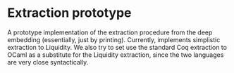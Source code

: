 # Extraction prototype

A prototype implementation of the extraction procedure from the deep embedding (essentially, just by printing). Currently, implements simplistic extraction to Liquidity. We also try to set use the standard Coq extraction to OCaml as a substitute for the Liquidity extraction, since the two languages are very close syntactically.
